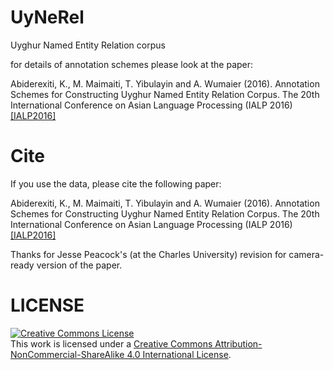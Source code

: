 # UyNeRel
 Uyghur Named Entity Relation corpus
 
 for details of annotation schemes please look at the paper:


Abiderexiti, K., M. Maimaiti, T. Yibulayin and A. Wumaier (2016). Annotation Schemes for Constructing Uyghur Named Entity Relation Corpus. The 20th International Conference on Asian Language Processing (IALP 2016) [[IALP2016]](http://chinese.csie.ncku.edu.tw/IALP2016/Accepted%20Papers.html)





Cite
==========

If you use the data, please cite the following paper:

Abiderexiti, K., M. Maimaiti, T. Yibulayin and A. Wumaier (2016). Annotation Schemes for Constructing Uyghur Named Entity Relation Corpus. The 20th International Conference on Asian Language Processing (IALP 2016)
[[IALP2016]](http://chinese.csie.ncku.edu.tw/IALP2016/Accepted%20Papers.html)

Thanks for Jesse Peacock's (at the Charles University) revision for camera-ready version of the paper.

LICENSE
==========


<a rel="license" href="http://creativecommons.org/licenses/by-nc-sa/4.0/"><img alt="Creative Commons License" style="border-width:0" src="https://i.creativecommons.org/l/by-nc-sa/4.0/88x31.png" /></a><br />This work is licensed under a <a rel="license" href="http://creativecommons.org/licenses/by-nc-sa/4.0/">Creative Commons Attribution-NonCommercial-ShareAlike 4.0 International License</a>.
